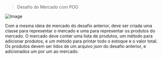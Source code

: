 > Desafio do Mercado com POO

![Image](https://github.com/user-attachments/assets/0c8f3a38-51c0-40a9-adc9-004ed73f5d3d)

Com a mesma ideia de mercado do desafio anterior, deve ser criada uma classe para representar o mercado e uma para representar os produtos do mercado. O mercado deve conter uma lista de produtos, um método para adicionar produtos, e um método para printar todo o estoque e o valor total. 
Os produtos devem ser lidos de um arquivo json do desafio anterior, e adicionados um por um ao mercado.
